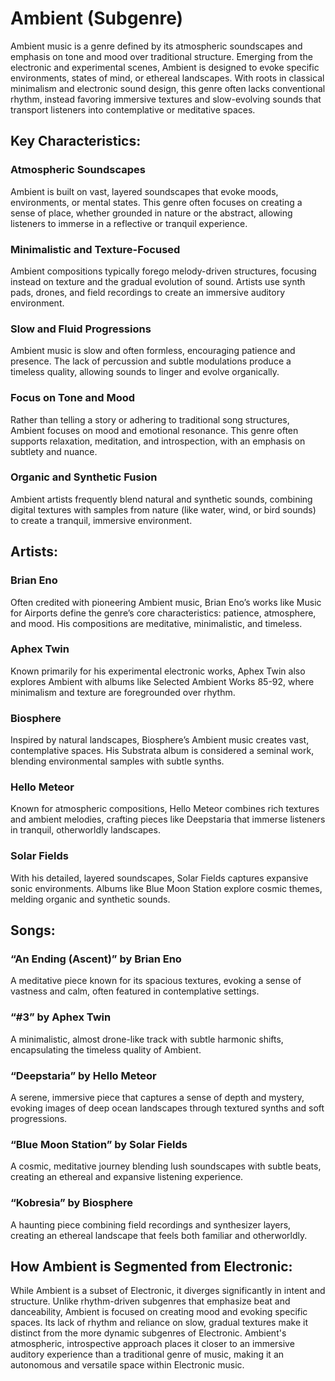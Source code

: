 # Ambient (Subgenre)

Ambient music is a genre defined by its atmospheric soundscapes and emphasis on tone and mood over traditional structure. Emerging from the electronic and experimental scenes, Ambient is designed to evoke specific environments, states of mind, or ethereal landscapes. With roots in classical minimalism and electronic sound design, this genre often lacks conventional rhythm, instead favoring immersive textures and slow-evolving sounds that transport listeners into contemplative or meditative spaces.

## Key Characteristics:

### Atmospheric Soundscapes

Ambient is built on vast, layered soundscapes that evoke moods, environments, or mental states. This genre often focuses on creating a sense of place, whether grounded in nature or the abstract, allowing listeners to immerse in a reflective or tranquil experience.

### Minimalistic and Texture-Focused

Ambient compositions typically forego melody-driven structures, focusing instead on texture and the gradual evolution of sound. Artists use synth pads, drones, and field recordings to create an immersive auditory environment.

### Slow and Fluid Progressions

Ambient music is slow and often formless, encouraging patience and presence. The lack of percussion and subtle modulations produce a timeless quality, allowing sounds to linger and evolve organically.

### Focus on Tone and Mood

Rather than telling a story or adhering to traditional song structures, Ambient focuses on mood and emotional resonance. This genre often supports relaxation, meditation, and introspection, with an emphasis on subtlety and nuance.

### Organic and Synthetic Fusion

Ambient artists frequently blend natural and synthetic sounds, combining digital textures with samples from nature (like water, wind, or bird sounds) to create a tranquil, immersive environment.

## Artists:

### Brian Eno

Often credited with pioneering Ambient music, Brian Eno’s works like Music for Airports define the genre’s core characteristics: patience, atmosphere, and mood. His compositions are meditative, minimalistic, and timeless.

### Aphex Twin

Known primarily for his experimental electronic works, Aphex Twin also explores Ambient with albums like Selected Ambient Works 85-92, where minimalism and texture are foregrounded over rhythm.

### Biosphere

Inspired by natural landscapes, Biosphere’s Ambient music creates vast, contemplative spaces. His Substrata album is considered a seminal work, blending environmental samples with subtle synths.

### Hello Meteor

Known for atmospheric compositions, Hello Meteor combines rich textures and ambient melodies, crafting pieces like Deepstaria that immerse listeners in tranquil, otherworldly landscapes.

### Solar Fields

With his detailed, layered soundscapes, Solar Fields captures expansive sonic environments. Albums like Blue Moon Station explore cosmic themes, melding organic and synthetic sounds.

## Songs:

### “An Ending (Ascent)” by Brian Eno

A meditative piece known for its spacious textures, evoking a sense of vastness and calm, often featured in contemplative settings.

### “#3” by Aphex Twin

A minimalistic, almost drone-like track with subtle harmonic shifts, encapsulating the timeless quality of Ambient.

### “Deepstaria” by Hello Meteor

A serene, immersive piece that captures a sense of depth and mystery, evoking images of deep ocean landscapes through textured synths and soft progressions.

### “Blue Moon Station” by Solar Fields

A cosmic, meditative journey blending lush soundscapes with subtle beats, creating an ethereal and expansive listening experience.

### “Kobresia” by Biosphere

A haunting piece combining field recordings and synthesizer layers, creating an ethereal landscape that feels both familiar and otherworldly.

## How Ambient is Segmented from Electronic:

While Ambient is a subset of Electronic, it diverges significantly in intent and structure. Unlike rhythm-driven subgenres that emphasize beat and danceability, Ambient is focused on creating mood and evoking specific spaces. Its lack of rhythm and reliance on slow, gradual textures make it distinct from the more dynamic subgenres of Electronic. Ambient's atmospheric, introspective approach places it closer to an immersive auditory experience than a traditional genre of music, making it an autonomous and versatile space within Electronic music.
